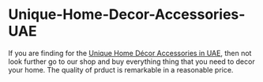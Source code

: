 # Unique-Home-Decor-Accessories-UAE
If you are finding for the <a href="https://shaghafhome.com/">Unique Home Décor Accessories in UAE</a>, then not look further go to our shop and buy everything thing that you need to decor your home. The quality of prduct is remarkable in a reasonable price.
